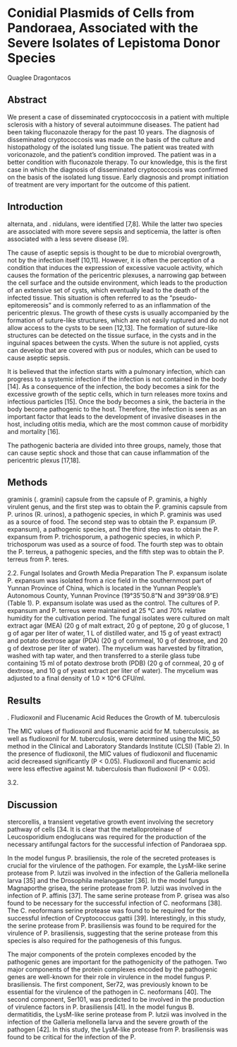 # Conidial Plasmids of Cells from Pandoraea, Associated with the Severe Isolates of Lepistoma Donor Species
Quaglee Dragontacos


## Abstract
We present a case of disseminated cryptococcosis in a patient with multiple sclerosis with a history of several autoimmune diseases. The patient had been taking fluconazole therapy for the past 10 years. The diagnosis of disseminated cryptococcosis was made on the basis of the culture and histopathology of the isolated lung tissue. The patient was treated with voriconazole, and the patient’s condition improved. The patient was in a better condition with fluconazole therapy. To our knowledge, this is the first case in which the diagnosis of disseminated cryptococcosis was confirmed on the basis of the isolated lung tissue. Early diagnosis and prompt initiation of treatment are very important for the outcome of this patient.


## Introduction
alternata, and . nidulans, were identified [7,8]. While the latter two species are associated with more severe sepsis and septicemia, the latter is often associated with a less severe disease [9].

The cause of aseptic sepsis is thought to be due to microbial overgrowth, not by the infection itself [10,11]. However, it is often the perception of a condition that induces the expression of excessive vacuole activity, which causes the formation of the pericentric plexuses, a narrowing gap between the cell surface and the outside environment, which leads to the production of an extensive set of cysts, which eventually lead to the death of the infected tissue. This situation is often referred to as the “pseudo-epitomereosis” and is commonly referred to as an inflammation of the pericentric plexus. The growth of these cysts is usually accompanied by the formation of suture-like structures, which are not easily ruptured and do not allow access to the cysts to be seen [12,13]. The formation of suture-like structures can be detected on the tissue surface, in the cysts and in the inguinal spaces between the cysts. When the suture is not applied, cysts can develop that are covered with pus or nodules, which can be used to cause aseptic sepsis.

It is believed that the infection starts with a pulmonary infection, which can progress to a systemic infection if the infection is not contained in the body [14]. As a consequence of the infection, the body becomes a sink for the excessive growth of the septic cells, which in turn releases more toxins and infectious particles [15]. Once the body becomes a sink, the bacteria in the body become pathogenic to the host. Therefore, the infection is seen as an important factor that leads to the development of invasive diseases in the host, including otitis media, which are the most common cause of morbidity and mortality [16].

The pathogenic bacteria are divided into three groups, namely, those that can cause septic shock and those that can cause inflammation of the pericentric plexus [17,18].


## Methods
graminis (. gramini) capsule from the capsule of P. graminis, a highly virulent genus, and the first step was to obtain the P. graminis capsule from P. urinos (R. urinos), a pathogenic species, in which P. graminis was used as a source of food. The second step was to obtain the P. expansum (P. expansum), a pathogenic species, and the third step was to obtain the P. expansum from P. trichosporum, a pathogenic species, in which P. trichosporum was used as a source of food. The fourth step was to obtain the P. terreus, a pathogenic species, and the fifth step was to obtain the P. terreus from P. teres.

2.2. Fungal Isolates and Growth Media Preparation
The P. expansum isolate P. expansum was isolated from a rice field in the southernmost part of Yunnan Province of China, which is located in the Yunnan People’s Autonomous County, Yunnan Province (19°35'50.8”N and 39°39'08.9”E) (Table 1). P. expansum isolate was used as the control. The cultures of P. expansum and P. terreus were maintained at 25 °C and 70% relative humidity for the cultivation period. The fungal isolates were cultured on malt extract agar (MEA) (20 g of malt extract, 20 g of peptone, 20 g of glucose, 1 g of agar per liter of water, 1 L of distilled water, and 15 g of yeast extract) and potato dextrose agar (PDA) (20 g of cornmeal, 10 g of dextrose, and 20 g of dextrose per liter of water). The mycelium was harvested by filtration, washed with tap water, and then transferred to a sterile glass tube containing 15 ml of potato dextrose broth (PDB) (20 g of cornmeal, 20 g of dextrose, and 10 g of yeast extract per liter of water). The mycelium was adjusted to a final density of 1.0 × 10^6 CFU/ml.


## Results
. Fludioxonil and Flucenamic Acid Reduces the Growth of M. tuberculosis

The MIC values of fludioxonil and flucenamic acid for M. tuberculosis, as well as fludioxonil for M. tuberculosis, were determined using the MIC_50 method in the Clinical and Laboratory Standards Institute (CLSI) (Table 2). In the presence of fludioxonil, the MIC values of fludioxonil and flucenamic acid decreased significantly (P < 0.05). Fludioxonil and flucenamic acid were less effective against M. tuberculosis than fludioxonil (P < 0.05).

3.2.


## Discussion
stercorellis, a transient vegetative growth event involving the secretory pathway of cells [34. It is clear that the metalloproteinase of Leucosporidium endoglucans was required for the production of the necessary antifungal factors for the successful infection of Pandoraea spp.

In the model fungus P. brasiliensis, the role of the secreted proteases is crucial for the virulence of the pathogen. For example, the LysM-like serine protease from P. lutzii was involved in the infection of the Galleria mellonella larva [35] and the Drosophila melanogaster [36]. In the model fungus Magnaporthe grisea, the serine protease from P. lutzii was involved in the infection of P. affinis [37]. The same serine protease from P. grisea was also found to be necessary for the successful infection of C. neoformans [38]. The C. neoformans serine protease was found to be required for the successful infection of Cryptococcus gattii [39]. Interestingly, in this study, the serine protease from P. brasiliensis was found to be required for the virulence of P. brasiliensis, suggesting that the serine protease from this species is also required for the pathogenesis of this fungus.

The major components of the protein complexes encoded by the pathogenic genes are important for the pathogenicity of the pathogen. Two major components of the protein complexes encoded by the pathogenic genes are well-known for their role in virulence in the model fungus P. brasiliensis. The first component, Ser72, was previously known to be essential for the virulence of the pathogen in C. neoformans [40]. The second component, Ser101, was predicted to be involved in the production of virulence factors in P. brasiliensis [41]. In the model fungus B. dermatitidis, the LysM-like serine protease from P. lutzii was involved in the infection of the Galleria mellonella larva and the severe growth of the pathogen [42]. In this study, the LysM-like protease from P. brasiliensis was found to be critical for the infection of the P.
